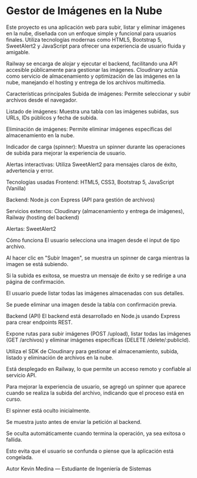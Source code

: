 # Gestor de Imágenes en la Nube
Este proyecto es una aplicación web para subir, listar y eliminar imágenes en la nube, diseñada con un enfoque simple y funcional para usuarios finales. Utiliza tecnologías modernas como HTML5, Bootstrap 5, SweetAlert2 y JavaScript para ofrecer una experiencia de usuario fluida y amigable.

Railway se encarga de alojar y ejecutar el backend, facilitando una API accesible públicamente para gestionar las imágenes.
Cloudinary actúa como servicio de almacenamiento y optimización de las imágenes en la nube, manejando el hosting y entrega de los archivos multimedia.

Características principales
Subida de imágenes: Permite seleccionar y subir archivos desde el navegador.

Listado de imágenes: Muestra una tabla con las imágenes subidas, sus URLs, IDs públicos y fecha de subida.

Eliminación de imágenes: Permite eliminar imágenes específicas del almacenamiento en la nube.

Indicador de carga (spinner): Muestra un spinner durante las operaciones de subida para mejorar la experiencia de usuario.

Alertas interactivas: Utiliza SweetAlert2 para mensajes claros de éxito, advertencia y error.

Tecnologías usadas
Frontend: HTML5, CSS3, Bootstrap 5, JavaScript (Vanilla)

Backend: Node.js con Express (API para gestión de archivos)

Servicios externos: Cloudinary (almacenamiento y entrega de imágenes), Railway (hosting del backend)

Alertas: SweetAlert2

Cómo funciona
El usuario selecciona una imagen desde el input de tipo archivo.

Al hacer clic en "Subir Imagen", se muestra un spinner de carga mientras la imagen se está subiendo.

Si la subida es exitosa, se muestra un mensaje de éxito y se redirige a una página de confirmación.

El usuario puede listar todas las imágenes almacenadas con sus detalles.

Se puede eliminar una imagen desde la tabla con confirmación previa.

Backend (API)
El backend está desarrollado en Node.js usando Express para crear endpoints REST.

Expone rutas para subir imágenes (POST /upload), listar todas las imágenes (GET /archivos) y eliminar imágenes específicas (DELETE /delete/:publicId).

Utiliza el SDK de Cloudinary para gestionar el almacenamiento, subida, listado y eliminación de archivos en la nube.

Está desplegado en Railway, lo que permite un acceso remoto y confiable al servicio API.

Para mejorar la experiencia de usuario, se agregó un spinner que aparece cuando se realiza la subida del archivo, indicando que el proceso está en curso.

El spinner está oculto inicialmente.

Se muestra justo antes de enviar la petición al backend.

Se oculta automáticamente cuando termina la operación, ya sea exitosa o fallida.

Esto evita que el usuario se confunda o piense que la aplicación está congelada.

Autor
Kevin Medina — Estudiante de Ingeniería de Sistemas